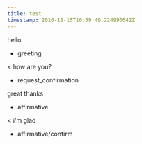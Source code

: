 ```yaml
---
title: test
timestamp: 2016-11-15T16:59:49.224990542Z
---
```


hello
* greeting

< how are you?
* request_confirmation

great thanks
* affirmative

< i'm glad
* affirmative/confirm
